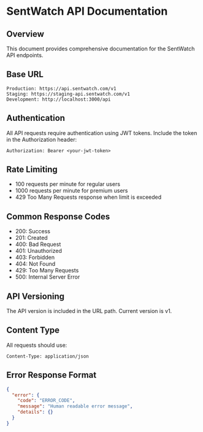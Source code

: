 # SentWatch API Documentation

## Overview
This document provides comprehensive documentation for the SentWatch API endpoints.

## Base URL
```
Production: https://api.sentwatch.com/v1
Staging: https://staging-api.sentwatch.com/v1
Development: http://localhost:3000/api
```

## Authentication
All API requests require authentication using JWT tokens. Include the token in the Authorization header:

```
Authorization: Bearer <your-jwt-token>
```

## Rate Limiting
- 100 requests per minute for regular users
- 1000 requests per minute for premium users
- 429 Too Many Requests response when limit is exceeded

## Common Response Codes
- 200: Success
- 201: Created
- 400: Bad Request
- 401: Unauthorized
- 403: Forbidden
- 404: Not Found
- 429: Too Many Requests
- 500: Internal Server Error

## API Versioning
The API version is included in the URL path. Current version is v1.

## Content Type
All requests should use:
```
Content-Type: application/json
```

## Error Response Format
```json
{
  "error": {
    "code": "ERROR_CODE",
    "message": "Human readable error message",
    "details": {}
  }
}
```